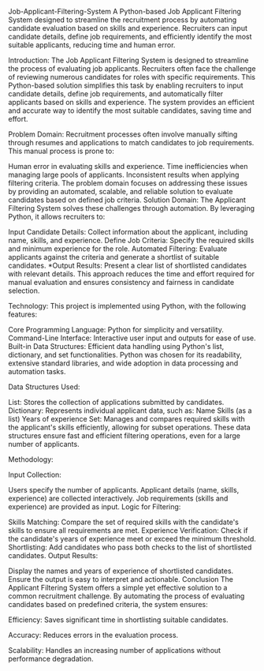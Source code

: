 Job-Applicant-Filtering-System A Python-based Job Applicant Filtering System designed to streamline the recruitment process by automating candidate evaluation based on skills and experience. Recruiters can input candidate details, define job requirements, and efficiently identify the most suitable applicants, reducing time and human error.

Introduction: The Job Applicant Filtering System is designed to streamline the process of evaluating job applicants. Recruiters often face the challenge of reviewing numerous candidates for roles with specific requirements. This Python-based solution simplifies this task by enabling recruiters to input candidate details, define job requirements, and automatically filter applicants based on skills and experience. The system provides an efficient and accurate way to identify the most suitable candidates, saving time and effort.

Problem Domain: Recruitment processes often involve manually sifting through resumes and applications to match candidates to job requirements. This manual process is prone to:

Human error in evaluating skills and experience.
Time inefficiencies when managing large pools of applicants.
Inconsistent results when applying filtering criteria. The problem domain focuses on addressing these issues by providing an automated, scalable, and reliable solution to evaluate candidates based on defined job criteria.
Solution Domain: The Applicant Filtering System solves these challenges through automation. By leveraging Python, it allows recruiters to:

Input Candidate Details: Collect information about the applicant, including name, skills, and experience.
Define Job Criteria: Specify the required skills and minimum experience for the role.
Automated Filtering: Evaluate applicants against the criteria and generate a shortlist of suitable candidates.
*Output Results: Present a clear list of shortlisted candidates with relevant details.
This approach reduces the time and effort required for manual evaluation and ensures consistency and fairness in candidate selection.

Technology: This project is implemented using Python, with the following features:

Core Programming Language: Python for simplicity and versatility.
Command-Line Interface: Interactive user input and outputs for ease of use.
Built-in Data Structures: Efficient data handling using Python's list, dictionary, and set functionalities.
Python was chosen for its readability, extensive standard libraries, and wide adoption in data processing and automation tasks.

Data Structures Used:

List: Stores the collection of applications submitted by candidates.
Dictionary: Represents individual applicant data, such as:
Name
Skills (as a list)
Years of experience
Set: Manages and compares required skills with the applicant's skills efficiently, allowing for subset operations.
These data structures ensure fast and efficient filtering operations, even for a large number of applicants.

Methodology:

Input Collection:

Users specify the number of applicants.
Applicant details (name, skills, experience) are collected interactively.
Job requirements (skills and experience) are provided as input.
Logic for Filtering:

Skills Matching: Compare the set of required skills with the candidate's skills to ensure all requirements are met.
Experience Verification: Check if the candidate's years of experience meet or exceed the minimum threshold.
Shortlisting: Add candidates who pass both checks to the list of shortlisted candidates.
Output Results:

Display the names and years of experience of shortlisted candidates.
Ensure the output is easy to interpret and actionable.
Conclusion The Applicant Filtering System offers a simple yet effective solution to a common recruitment challenge. By automating the process of evaluating candidates based on predefined criteria, the system ensures:

Efficiency: Saves significant time in shortlisting suitable candidates.

Accuracy: Reduces errors in the evaluation process.

Scalability: Handles an increasing number of applications without performance degradation.
